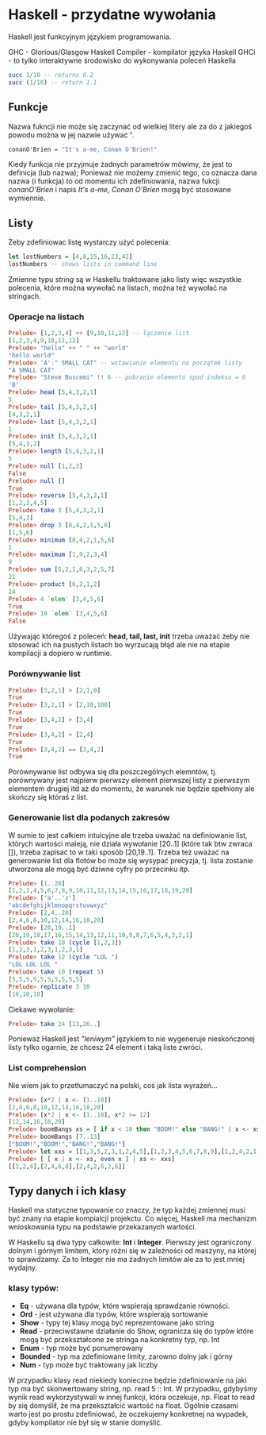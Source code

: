 # Haskell - przydatne wywołania

Haskell jest funkcyjnym językiem programowania.

GHC - Glorious/Glasgow Haskell Compiler - kompilator języka Haskell
GHCi - to tylko interaktywne środowisko do wykonywania poleceń Haskella

```Haskell
succ 1/10 -- returns 0.2
succ (1/10) -- return 1.1
```

## Funkcje

Nazwa fukncji nie może się zaczynać od wielkiej litery ale za do z jakiegoś powodu można w jej nazwie używać **'**.

```Haskell
conanO'Brien = "It's a-me, Conan O'Brien!"
```
Kiedy funkcja nie przyjmuje żadnych parametrów mówimy, że jest to definicja (lub nazwa); Ponieważ nie możemy zmienić tego, co oznacza dana nazwa (i funkcja) to od momentu ich zdefiniowania, nazwa fukcji *conanO'Brien* i napis *It's a-me, Conan O'Brien* mogą być stosowane wymiennie.

## Listy

Żeby zdefiniowac listę wystarczy użyć polecenia:
```Haskell
let lostNumbers = [4,8,15,16,23,42]
lostNumbers -- shows lists in command line
```

Zmienne typu *string* są w Haskellu traktowane jako listy więc wszystkie polecenia, które można wywołać na listach, można też wywołać na stringach.

### Operacje na listach
```Haskell
Prelude> [1,2,3,4] ++ [9,10,11,12] -- łączenie list   
[1,2,3,4,9,10,11,12]  
Prelude> "hello" ++ " " ++ "world"  
"hello world"
Prelude> 'A':" SMALL CAT" -- wstawianie elementu na początek listy
"A SMALL CAT"
Prelude> "Steve Buscemi" !! 6 -- pobranie elementu spod indeksu = 6  
'B'
Prelude> head [5,4,3,2,1]  
5
Prelude> tail [5,4,3,2,1]  
[4,3,2,1]
Prelude> last [5,4,3,2,1]  
1
Prelude> init [5,4,3,2,1]  
[5,4,3,2]
Prelude> length [5,4,3,2,1]  
5
Prelude> null [1,2,3]  
False  
Prelude> null []  
True
Prelude> reverse [5,4,3,2,1]  
[1,2,3,4,5]  
Prelude> take 3 [5,4,3,2,1]  
[5,4,3]
Prelude> drop 3 [8,4,2,1,5,6]  
[1,5,6]
Prelude> minimum [8,4,2,1,5,6]  
1  
Prelude> maximum [1,9,2,3,4]  
9
Prelude> sum [5,2,1,6,3,2,5,7]  
31  
Prelude> product [6,2,1,2]  
24
Prelude> 4 `elem` [3,4,5,6]  
True  
Prelude> 10 `elem` [3,4,5,6]  
False
```

Używając któregoś z poleceń: **head, tail, last, init** trzeba uważać żeby nie stosować ich na pustych listach bo wyrzucają błąd ale nie na etapie kompilacji a dopiero w runtimie.

### Porównywanie list
```Haskell
Prelude> [3,2,1] > [2,1,0]  
True  
Prelude> [3,2,1] > [2,10,100]  
True  
Prelude> [3,4,2] > [3,4]  
True  
Prelude> [3,4,2] > [2,4]  
True  
Prelude> [3,4,2] == [3,4,2]  
True
```
Porównywanie list odbywa się dla poszczególnych elemntów, tj. porównywany jest najpierw pierwszy element pierwszej listy z pierwszym elementem drugiej itd aż do momentu, że warunek nie będzie spełniony ale skończy się któraś z list.

### Generowanie list dla podanych zakresów

W sumie to jest całkiem intuicyjne ale trzeba uważać na definiowanie list, których wartości maleją, nie działa wywołanie [20..1] (które tak btw zwraca []), trzeba zapisać to w taki sposób [20,19..1]. Trzeba też uważać na generowanie list dla flotów bo może się wysypać precyzja, tj. lista zostanie utworzona ale mogą być dziwne cyfry po przecinku itp.

```Haskell
Prelude> [1..20]  
[1,2,3,4,5,6,7,8,9,10,11,12,13,14,15,16,17,18,19,20]  
Prelude> ['a'..'z']  
"abcdefghijklmnopqrstuvwxyz"  
Prelude> [2,4..20]  
[2,4,6,8,10,12,14,16,18,20]
Prelude> [20,19..1]
[20,19,18,17,16,15,14,13,12,11,10,9,8,7,6,5,4,3,2,1]
Prelude> take 10 (cycle [1,2,3])  
[1,2,3,1,2,3,1,2,3,1]  
Prelude> take 12 (cycle "LOL ")  
"LOL LOL LOL "  
Prelude> take 10 (repeat 5)  
[5,5,5,5,5,5,5,5,5,5]
Prelude> replicate 3 10
[10,10,10]
```

Ciekawe wywołanie:
```haskell
Prelude> take 24 [13,26..]
```
Ponieważ Haskell jest _"leniwym"_ językiem to nie wygeneruje nieskończonej listy tylko ogarnie, że chcesz 24 element i taką liste zwróci.

### List comprehension
Nie wiem jak to przetłumaczyć na polski, coś jak lista wyrażeń...

```haskell
Prelude> [x*2 | x <- [1..10]]  
[2,4,6,8,10,12,14,16,18,20]
Prelude> [x*2 | x <- [1..10], x*2 >= 12]  
[12,14,16,18,20]
Prelude> boomBangs xs = [ if x < 10 then "BOOM!" else "BANG!" | x <- xs, odd x]
Prelude> boomBangs [7..13]
["BOOM!","BOOM!","BANG!","BANG!"]
Prelude> let xxs = [[1,3,5,2,3,1,2,4,5],[1,2,3,4,5,6,7,8,9],[1,2,4,2,1,6,3,1,3,2,3,6]]  
Prelude> [ [ x | x <- xs, even x ] | xs <- xxs]  
[[2,2,4],[2,4,6,8],[2,4,2,6,2,6]]  
```

## Typy danych i ich klasy
Haskell ma statyczne typowanie co znaczy, że typ każdej zmiennej musi być znany na etapie kompialcji projekctu. Co więcej, Haskell ma mechanizm wnioskowania typu na podstawie przekazanych wartości.

W Haskellu są dwa typy całkowite: **Int** i **Integer**. Pierwszy jest ograniczony dolnym i górnym limitem, ktory różni się w zależności od maszyny, na której to sprawdzamy. Za to Integer nie ma żadnych limitów ale za to jest mniej wydajny.

### klasy typów:
- **Eq** - używana dla typów, które wspierają sprawdzanie równości.
- **Ord** - jest używana dla typów, które wspierają sortowanie
- **Show** - typy tej klasy mogą być reprezentowane jako string
- **Read** - przeciwstawne działanie do Show, ogranicza się do typów które mogą być przekształcone ze stringa na konkretny typ, np. Int
- **Enum** - typ może być ponumerowany
- **Bounded** - typ ma zdefiniowane limity, zarowno dolny jak i górny
- **Num** - typ może być traktowany jak liczby

W przypadku klasy read niekiedy konieczne będzie zdefiniowanie na jaki typ ma być skonwertowany string, np. read 5 :: Int. W przypadku, gdybyśmy wynik read wykorzystywali w innej funkcji, która oczekuje, np. Float to read by się domyślił, że ma przekształcić wartość na float. Ogólnie czasami warto jest po prostu zdefiniować, że oczekujemy konkretnej na wypadek, gdyby kompilator nie był się w stanie domyślić.

